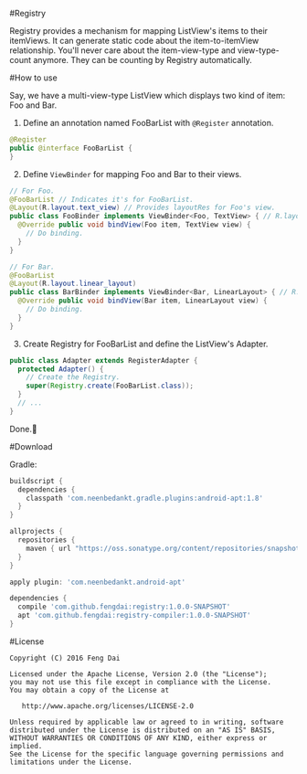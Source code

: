 #Registry

Registry provides a mechanism for mapping ListView's items to their itemViews. It can generate static code about the item-to-itemView relationship. You'll never care about the item-view-type and view-type-count anymore. They can be counting by Registry automatically.

#How to use

Say, we have a multi-view-type ListView which displays two kind of item: Foo and Bar.

1. Define an annotation named FooBarList with ```@Register``` annotation.
```java
@Register
public @interface FooBarList {
}
```

2. Define ```ViewBinder``` for mapping Foo and Bar to their views.
```java
// For Foo.
@FooBarList // Indicates it's for FooBarList.
@Layout(R.layout.text_view) // Provides layoutRes for Foo's view.
public class FooBinder implements ViewBinder<Foo, TextView> { // R.layout.text_view is a TextView.
  @Override public void bindView(Foo item, TextView view) {
    // Do binding.
  }
}
```
```java
// For Bar.
@FooBarList
@Layout(R.layout.linear_layout)
public class BarBinder implements ViewBinder<Bar, LinearLayout> { // R.layout.linear_layout is a LinearLayout.
  @Override public void bindView(Bar item, LinearLayout view) {
    // Do binding.
  }
}
```

3. Create Registry for FooBarList and define the ListView's Adapter.
```java
public class Adapter extends RegisterAdapter {
  protected Adapter() {
    // Create the Registry.
    super(Registry.create(FooBarList.class));
  }
  // ...
}
```

Done.:tada:

#Download

Gradle:
```groovy
buildscript {
  dependencies {
    classpath 'com.neenbedankt.gradle.plugins:android-apt:1.8'
  }
}

allprojects {
  repositories {
    maven { url "https://oss.sonatype.org/content/repositories/snapshots" }
  }
}
```
```groovy
apply plugin: 'com.neenbedankt.android-apt'

dependencies {
  compile 'com.github.fengdai:registry:1.0.0-SNAPSHOT'
  apt 'com.github.fengdai:registry-compiler:1.0.0-SNAPSHOT'
}
```

#License

    Copyright (C) 2016 Feng Dai

    Licensed under the Apache License, Version 2.0 (the "License");
    you may not use this file except in compliance with the License.
    You may obtain a copy of the License at

       http://www.apache.org/licenses/LICENSE-2.0

    Unless required by applicable law or agreed to in writing, software
    distributed under the License is distributed on an "AS IS" BASIS,
    WITHOUT WARRANTIES OR CONDITIONS OF ANY KIND, either express or implied.
    See the License for the specific language governing permissions and
    limitations under the License.
